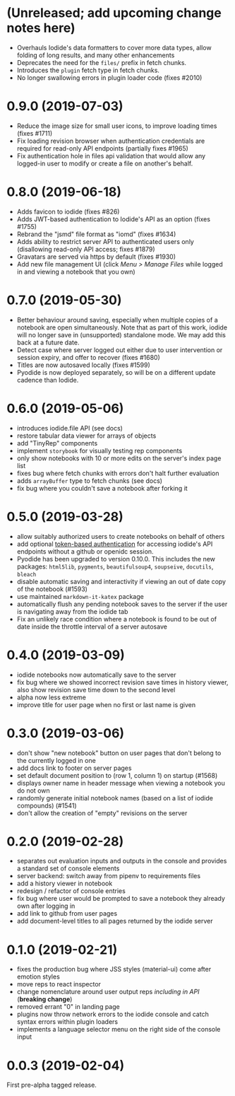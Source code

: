 # (Unreleased; add upcoming change notes here)

- Overhauls Iodide's data formatters to cover more data types, allow folding of long results, and many other enhancements
- Deprecates the need for the `files/` prefix in fetch chunks.
- Introduces the `plugin` fetch type in fetch chunks.
- No longer swallowing errors in plugin loader code (fixes #2010)

# 0.9.0 (2019-07-03)

- Reduce the image size for small user icons, to improve loading times (fixes #1711)
- Fix loading revision browser when authentication credentials are required
  for read-only API endpoints (partially fixes #1965)
- Fix authentication hole in files api validation that would allow any logged-in
  user to modify or create a file on another's behalf.

# 0.8.0 (2019-06-18)

- Adds favicon to iodide (fixes #826)
- Adds JWT-based authentication to Iodide's API as an option (fixes #1755)
- Rebrand the "jsmd" file format as "iomd" (fixes #1634)
- Adds ability to restrict server API to authenticated users only
  (disallowing read-only API access; fixes #1879)
- Gravatars are served via https by default (fixes #1930)
- Add new file management UI (click _Menu > Manage Files_ while logged in and
  viewing a notebook that you own)

# 0.7.0 (2019-05-30)

- Better behaviour around saving, especially when multiple copies
  of a notebook are open simultaneously. Note that as part of this
  work, iodide will no longer save in (unsupported) standalone mode.
  We may add this back at a future date.
- Detect case where server logged out either due to user intervention
  or session expiry, and offer to recover (fixes #1680)
- Titles are now autosaved locally (fixes #1599)
- Pyodide is now deployed separately, so will be on a different update
  cadence than Iodide.

# 0.6.0 (2019-05-06)

- introduces iodide.file API (see docs)
- restore tabular data viewer for arrays of objects
- add "TinyRep" components
- implement `storybook` for visually testing rep components
- only show notebooks with 10 or more edits on the server's index page list
- fixes bug where fetch chunks with errors don't halt further evaluation
- adds `arrayBuffer` type to fetch chunks (see docs)
- fix bug where you couldn't save a notebook after forking it

# 0.5.0 (2019-03-28)

- allow suitably authorized users to create notebooks on behalf of others
- add optional [token-based authentication](https://www.django-rest-framework.org/api-guide/authentication/#tokenauthentication)
  for accessing iodide's API endpoints without a github or openidc session.
- Pyodide has been upgraded to version 0.10.0. This includes the new packages:
  `html5lib`, `pygments`, `beautifulsoup4`, `soupseive`, `docutils`, `bleach`
- disable automatic saving and interactivity if viewing an out of
  date copy of the notebook (#1593)
- use maintained `markdown-it-katex` package
- automatically flush any pending notebook saves to the server if the
  user is navigating away from the iodide tab
- Fix an unlikely race condition where a notebook is found to be out
  of date inside the throttle interval of a server autosave

# 0.4.0 (2019-03-09)

- iodide notebooks now automatically save to the server
- fix bug where we showed incorrect revision save times in history viewer,
  also show revision save time down to the second level
- alpha now less extreme
- improve title for user page when no first or last name is given

# 0.3.0 (2019-03-06)

- don't show "new notebook" button on user pages that don't belong to
  the currently logged in one
- add docs link to footer on server pages
- set default document position to (row 1, column 1) on startup (#1568)
- displays owner name in header message when viewing a notebook you do not own
- randomly generate initial notebook names (based on a list of iodide compounds) (#1541)
- don't allow the creation of "empty" revisions on the server

# 0.2.0 (2019-02-28)

- separates out evaluation inputs and outputs in the console and provides a standard set of console elements
- server backend: switch away from pipenv to requirements files
- add a history viewer in notebook
- redesign / refactor of console entries
- fix bug where user would be prompted to save a notebook they already own after logging in
- add link to github from user pages
- add document-level titles to all pages returned by the iodide server

# 0.1.0 (2019-02-21)

- fixes the production bug where JSS styles (material-ui) come after emotion styles
- move reps to react inspector
- change nomenclature around user output reps _including in API_ (**breaking change**)
- removed errant "0" in landing page
- plugins now throw network errors to the iodide console and catch syntax errors within plugin loaders
- implements a language selector menu on the right side of the console input

# 0.0.3 (2019-02-04)

First pre-alpha tagged release.
